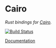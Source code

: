 # Cairo

_Rust bindings for [Cairo]._

[Cairo]: http://cairographics.org
[Documentation]: https://crates.fyi/crates/cairo/0.0.4/
[![Build Status](https://travis-ci.org/passcod/rust-cairo.svg?branch=master)](https://travis-ci.org/passcod/rust-cairo)

[Documentation]
